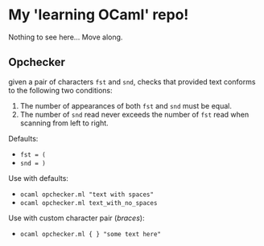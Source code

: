 # My 'learning OCaml' repo!

Nothing to see here... Move along.

## Opchecker

given a pair of characters `fst` and `snd`, checks that
provided text conforms to the following two conditions:

1. The number of appearances of both `fst` and `snd` must be equal.
2. The number of `snd` read never exceeds the number of `fst` read when scanning from left to right.

Defaults:
- `fst = (`
- `snd = )`

Use with defaults:
- `ocaml opchecker.ml "text with spaces"`
- `ocaml opchecker.ml text_with_no_spaces`

Use with custom character pair (*braces*): 
- `ocaml opchecker.ml { } "some text here"`

